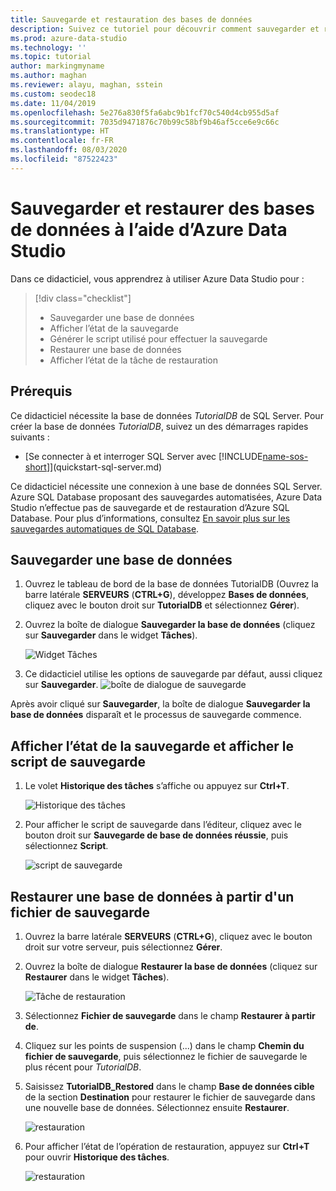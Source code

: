 ```yaml
---
title: Sauvegarde et restauration des bases de données
description: Suivez ce tutoriel pour découvrir comment sauvegarder et restaurer des bases de données avec Azure Data Studio.
ms.prod: azure-data-studio
ms.technology: ''
ms.topic: tutorial
author: markingmyname
ms.author: maghan
ms.reviewer: alayu, maghan, sstein
ms.custom: seodec18
ms.date: 11/04/2019
ms.openlocfilehash: 5e276a830f5fa6abc9b1fcf70c540d4cb955d5af
ms.sourcegitcommit: 7035d9471876c70b99c58bf9b46af5cce6e9c66c
ms.translationtype: HT
ms.contentlocale: fr-FR
ms.lasthandoff: 08/03/2020
ms.locfileid: "87522423"
---
```

# <a name="backup-and-restore-databases-using-azure-data-studio"></a>Sauvegarder et restaurer des bases de données à l’aide d’Azure Data Studio

Dans ce didacticiel, vous apprendrez à utiliser Azure Data Studio pour :
> [!div class="checklist"]
> * Sauvegarder une base de données 
> * Afficher l’état de la sauvegarde
> * Générer le script utilisé pour effectuer la sauvegarde
> * Restaurer une base de données
> * Afficher l’état de la tâche de restauration

## <a name="prerequisites"></a>Prérequis

Ce didacticiel nécessite la base de données *TutorialDB* de SQL Server. Pour créer la base de données *TutorialDB*, suivez un des démarrages rapides suivants :

* [Se connecter à et interroger SQL Server avec [!INCLUDE[name-sos-short](../includes/name-sos-short.md)]](quickstart-sql-server.md)

Ce didacticiel nécessite une connexion à une base de données SQL Server. Azure SQL Database proposant des sauvegardes automatisées, Azure Data Studio n’effectue pas de sauvegarde et de restauration d’Azure SQL Database. Pour plus d’informations, consultez [En savoir plus sur les sauvegardes automatiques de SQL Database](https://docs.microsoft.com/azure/sql-database/sql-database-automated-backups).

## <a name="back-up-a-database"></a>Sauvegarder une base de données

1. Ouvrez le tableau de bord de la base de données TutorialDB (Ouvrez la barre latérale **SERVEURS** (**CTRL+G**), développez **Bases de données**, cliquez avec le bouton droit sur **TutorialDB** et sélectionnez **Gérer**).

2. Ouvrez la boîte de dialogue **Sauvegarder la base de données** (cliquez sur **Sauvegarder** dans le widget **Tâches**).

   ![Widget Tâches](./media/tutorial-backup-restore-sql-server/tasks.png)

3. Ce didacticiel utilise les options de sauvegarde par défaut, aussi cliquez sur **Sauvegarder**.
   ![boîte de dialogue de sauvegarde](./media/tutorial-backup-restore-sql-server/backup-dialog.png)

Après avoir cliqué sur **Sauvegarder**, la boîte de dialogue **Sauvegarder la base de données** disparaît et le processus de sauvegarde commence.

## <a name="view-the-backup-status-and-view-the-backup-script"></a>Afficher l’état de la sauvegarde et afficher le script de sauvegarde

1. Le volet **Historique des tâches** s’affiche ou appuyez sur **Ctrl+T**.

   ![Historique des tâches](./media/tutorial-backup-restore-sql-server/task-history.png)

2. Pour afficher le script de sauvegarde dans l’éditeur, cliquez avec le bouton droit sur **Sauvegarde de base de données réussie**, puis sélectionnez **Script**.

   ![script de sauvegarde](./media/tutorial-backup-restore-sql-server/task-script.png)

## <a name="restore-a-database-from-a-backup-file"></a>Restaurer une base de données à partir d'un fichier de sauvegarde

1. Ouvrez la barre latérale **SERVEURS** (**CTRL+G**), cliquez avec le bouton droit sur votre serveur, puis sélectionnez **Gérer**.

2. Ouvrez la boîte de dialogue **Restaurer la base de données** (cliquez sur **Restaurer** dans le widget **Tâches**).

   ![Tâche de restauration](media/tutorial-backup-restore-sql-server/tasks-restore.png)

3. Sélectionnez **Fichier de sauvegarde** dans le champ **Restaurer à partir de**.

4. Cliquez sur les points de suspension (...) dans le champ **Chemin du fichier de sauvegarde**, puis sélectionnez le fichier de sauvegarde le plus récent pour *TutorialDB*.

5. Saisissez **TutorialDB_Restored** dans le champ **Base de données cible** de la section **Destination** pour restaurer le fichier de sauvegarde dans une nouvelle base de données. Sélectionnez ensuite **Restaurer**.

   ![restauration](./media/tutorial-backup-restore-sql-server/restore.png)

6. Pour afficher l’état de l’opération de restauration, appuyez sur **Ctrl+T** pour ouvrir **Historique des tâches**.

   ![restauration](./media/tutorial-backup-restore-sql-server/task-history-restore.png)